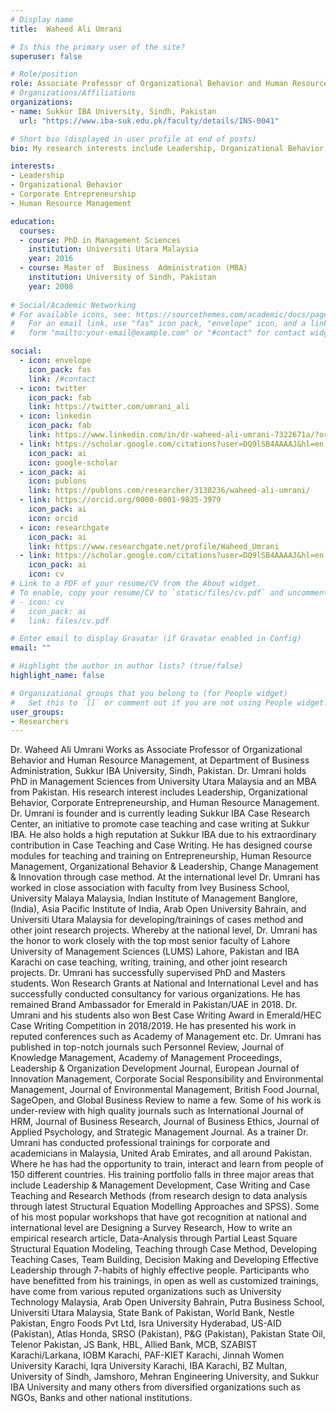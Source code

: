 ```yaml
---
# Display name
title:  Waheed Ali Umrani

# Is this the primary user of the site?
superuser: false

# Role/position
role: Associate Professor of Organizational Behavior and Human Resource Management
# Organizations/Affiliations
organizations:
- name: Sukkur IBA University, Sindh, Pakistan
  url: "https://www.iba-suk.edu.pk/faculty/details/INS-0041"

# Short bio (displayed in user profile at end of posts)
bio: My research interests include Leadership, Organizational Behavior, Corporate Entrepreneurship, and Human Resource Management.

interests:
- Leadership
- Organizational Behavior 
- Corporate Entrepreneurship
- Human Resource Management

education:
  courses:
  - course: PhD in Management Sciences
    institution: Universiti Utara Malaysia
    year: 2016
  - course: Master of  Business  Administration (MBA) 
    institution: University of Sindh, Pakistan 
    year: 2008
 
# Social/Academic Networking
# For available icons, see: https://sourcethemes.com/academic/docs/page-builder/#icons
#   For an email link, use "fas" icon pack, "envelope" icon, and a link in the
#   form "mailto:your-email@example.com" or "#contact" for contact widget.

social:
  - icon: envelope
    icon_pack: fas
    link: /#contact
  - icon: twitter
    icon_pack: fab
    link: https://twitter.com/umrani_ali
  - icon: linkedin
    icon_pack: fab
    link: https://www.linkedin.com/in/dr-waheed-ali-umrani-7322671a/?originalSubdomain=pk
  - link: https://scholar.google.com/citations?user=DQ9lSB4AAAAJ&hl=en
    icon_pack: ai
    icon: google-scholar
  - icon_pack: ai
    icon: publons
    link: https://publons.com/researcher/3138236/waheed-ali-umrani/
  - link: https://orcid.org/0000-0001-9835-3979
    icon_pack: ai
    icon: orcid
  - icon: researchgate
    icon_pack: ai
    link: https://www.researchgate.net/profile/Waheed_Umrani
  - link: https://scholar.google.com/citations?user=DQ9lSB4AAAAJ&hl=en
    icon_pack: ai
    icon: cv
# Link to a PDF of your resume/CV from the About widget.
# To enable, copy your resume/CV to `static/files/cv.pdf` and uncomment the lines below.
# - icon: cv
#   icon_pack: ai
#   link: files/cv.pdf

# Enter email to display Gravatar (if Gravatar enabled in Config)
email: ""

# Highlight the author in author lists? (true/false)
highlight_name: false

# Organizational groups that you belong to (for People widget)
#   Set this to `[]` or comment out if you are not using People widget.
user_groups:
- Researchers
---
```

<div class=text-justify> 

Dr. Waheed Ali Umrani Works as Associate Professor of Organizational Behavior and Human Resource Management, at Department of Business Administration, Sukkur IBA University, Sindh, Pakistan. Dr. Umrani holds PhD in Management Sciences from University Utara Malaysia and an MBA from Pakistan. His research interest includes Leadership, Organizational Behavior, Corporate Entrepreneurship, and Human Resource Management. Dr. Umrani is founder and is currently leading Sukkur IBA Case Research Center, an initiative to promote case teaching and case writing at Sukkur IBA. He also holds a high reputation at Sukkur IBA due to his extraordinary contribution in Case Teaching and Case Writing. He has designed course modules for teaching and training on Entrepreneurship, Human Resource Management, Organizational Behavior & Leadership, Change Management & Innovation through case method. At the international level Dr. Umrani has worked in close association with faculty from Ivey Business School, University Malaya Malaysia, Indian Institute of Management Banglore, (India), Asia Pacific Institute of India, Arab Open University Bahrain, and Universiti Utara Malaysia for developing/trainings of cases method and other joint research projects. Whereby at the national level, Dr. Umrani has the honor to work closely with the top most senior faculty of Lahore University of Management Sciences (LUMS) Lahore, Pakistan and IBA Karachi on case teaching, writing, training, and other joint research projects. Dr. Umrani has successfully supervised PhD and Masters students. Won Research Grants at National and International Level and has successfully conducted consultancy for various organizations. He has remained Brand Ambassador for Emerald in Pakistan/UAE in 2018. Dr. Umrani and his students also won Best Case Writing Award in Emerald/HEC Case Writing Competition in 2018/2019. He has presented his work in reputed conferences such as Academy of Management etc. Dr. Umrani has published in top-notch journals such Personnel Review, Journal of Knowledge Management, Academy of Management Proceedings, Leadership & Organization Development Journal, European Journal of Innovation Management, Corporate Social Responsibility and Environmental Management, Journal of Environmental Management, British Food Journal, SageOpen, and Global Business Review to name a few. Some of his work is under-review with high quality journals such as International Journal of HRM, Journal of Business Research, Journal of Business Ethics, Journal of Applied Psychology, and Strategic Management Journal. As a trainer Dr. Umrani has conducted professional trainings for corporate and academicians in Malaysia, United Arab Emirates, and all around Pakistan. Where he has had the opportunity to train, interact and learn from people of 150 different countries. His training portfolio falls in three major areas that include Leadership & Management Development, Case Writing and Case Teaching and Research Methods (from research design to data analysis through latest Structural Equation Modelling Approaches and SPSS). Some of his most popular workshops that have got recognition at national and international level are Designing a Survey Research, How to write an empirical research article, Data-Analysis through Partial Least Square Structural Equation Modeling, Teaching through Case Method, Developing Teaching Cases, Team Building, Decision Making and Developing Effective Leadership through 7-habits of highly effective people. Participants who have benefitted from his trainings, in open as well as customized trainings, have come from various reputed organizations such as University Technology Malaysia, Arab Open University Bahrain, Putra Business School, Universiti Utara Malaysia, State Bank of Pakistan, World Bank, Nestle Pakistan, Engro Foods Pvt Ltd, Isra University Hyderabad, US-AID (Pakistan), Atlas Honda, SRSO (Pakistan), P&G (Pakistan), Pakistan State Oil, Telenor Pakistan, JS Bank, HBL, Allied Bank, MCB, SZABIST Karachi/Larkana, IOBM Karachi, PAF-KIET Karachi, Jinnah Women University Karachi, Iqra University Karachi, IBA Karachi, BZ Multan, University of Sindh, Jamshoro, Mehran Engineering University, and Sukkur IBA University and many others from diversified organizations such as NGOs, Banks and other national institutions.

</div>
